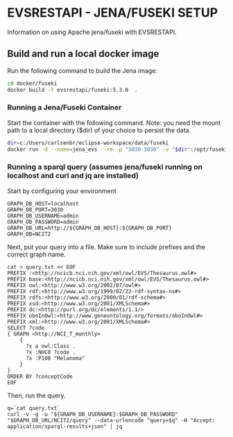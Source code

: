 # EVSRESTAPI - JENA/FUSEKI SETUP

Information on using Apache jena/fuseki with EVSRESTAPI.

## Build and run a local docker image

Run the following command to build the Jena image:

```bash
cd docker/fuseki
docker build -t evsrestapi/fuseki:5.3.0  .
```

### Running a Jena/Fuseki Container 

Start the container with the following command. 
Note: you need the mount path to a local directory ($dir) of your choice to persist the data.

```bash
dir=c:/Users/carlsenbr/eclipse-workspace/data/fuseki
docker run -d --name=jena_evs --rm -p "3030:3030" -v "$dir":/opt/fuseki/run/databases evsrestapi/fuseki:5.3.0
```

### Running a sparql query (assumes jena/fuseki running on localhost and curl and jq are installed)

Start by configuring your environment

```
GRAPH_DB_HOST=localhost
GRAPH_DB_PORT=3030
GRAPH_DB_USERNAME=admin
GRAPH_DB_PASSWORD=admin
GRAPH_DB_URL=http://${GRAPH_DB_HOST}:${GRAPH_DB_PORT}
GRAPH_DB=NCIT2
```

Next, put your query into a file.  Make sure to include prefixes and the correct graph name.

```
cat > query.txt << EOF
PREFIX :<http://ncicb.nci.nih.gov/xml/owl/EVS/Thesaurus.owl#> 
PREFIX base:<http://ncicb.nci.nih.gov/xml/owl/EVS/Thesaurus.owl#>
PREFIX owl:<http://www.w3.org/2002/07/owl#>
PREFIX rdf:<http://www.w3.org/1999/02/22-rdf-syntax-ns#>
PREFIX rdfs:<http://www.w3.org/2000/01/rdf-schema#>
PREFIX xsd:<http://www.w3.org/2001/XMLSchema#>
PREFIX dc:<http://purl.org/dc/elements/1.1/>
PREFIX oboInOwl:<http://www.geneontology.org/formats/oboInOwl#>
PREFIX xml:<http://www.w3.org/2001/XMLSchema#>
SELECT ?code
{ GRAPH <http://NCI_T_monthly> 
    { 
      ?x a owl:Class . 
      ?x :NHC0 ?code .
      ?x :P108 "Melanoma"
    }
}
ORDER BY ?conceptCode
EOF
```

Then, run the query.

```
q=`cat query.txt`
curl -v -g -u "${GRAPH_DB_USERNAME}:$GRAPH_DB_PASSWORD" "$GRAPH_DB_URL/NCIT2/query" --data-urlencode "query=$q" -H "Accept: application/sparql-results+json" | jq
```

